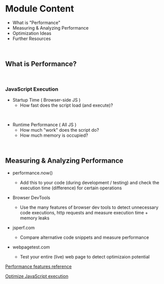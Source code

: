 # Module Content
- What is "Performance"
- Measuring & Analyzing Performance
- Optimization Ideas
- Further Resources

<br>

## What is Performance?

<br>

### JavaScript Execution
   - Startup Time ( Browser-side JS )
     - How fast does the script load (and execute)? 
  
  <br>

   - Runtime Performance ( All JS )
     - How much "work" does the script do? 
     - How much memory is occupied? 

<br>

## Measuring & Analyzing Performance 

- performance.now() 
    - Add this to your code (during development / testing) and check the execution time (difference) for certain operations 

- Browser DevTools
    - Use the many features of browser dev tools to detect unnecessary code executions, http requests and measure execution time + memory leaks 

- jsperf.com
  - Compare alternative code snippets and measure performance 

- webpagetest.com 
  - Test your entire (live) web page to detect optimizaion potential


[Performance features reference](https://developer.chrome.com/docs/devtools/performance/reference/)

[Optimize JavaScript execution](https://web.dev/optimize-javascript-execution/)

